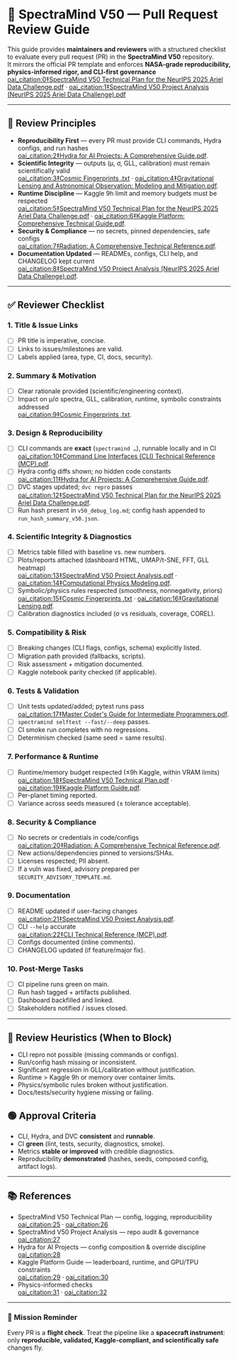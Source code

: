 # 🔎 SpectraMind V50 — Pull Request Review Guide

This guide provides **maintainers and reviewers** with a structured checklist to evaluate every pull request (PR) in the **SpectraMind V50** repository.  
It mirrors the official PR template and enforces **NASA-grade reproducibility, physics-informed rigor, and CLI-first governance**  
[oai_citation:0‡SpectraMind V50 Technical Plan for the NeurIPS 2025 Ariel Data Challenge.pdf](file-service://file-6PdU5f5knreHjmSdSauj3w) · [oai_citation:1‡SpectraMind V50 Project Analysis (NeurIPS 2025 Ariel Data Challenge).pdf](file-service://file-QRDy8Xn69XgxEjZgtZZ8FK)

---

## 🎯 Review Principles

- **Reproducibility First** — every PR must provide CLI commands, Hydra configs, and run hashes  
  [oai_citation:2‡Hydra for AI Projects: A Comprehensive Guide.pdf](file-service://file-MpHwv9Z1E3qqzGXaQ3agpL).
- **Scientific Integrity** — outputs (μ, σ, GLL, calibration) must remain scientifically valid  
  [oai_citation:3‡Cosmic Fingerprints .txt](file-service://file-HNCWW2WZZ9FkKvKZAfqMdw) · [oai_citation:4‡Gravitational Lensing and Astronomical Observation: Modeling and Mitigation.pdf](file-service://file-HA6qQbdteZZaeRSStyD1Ha).
- **Runtime Discipline** — Kaggle 9h limit and memory budgets must be respected  
  [oai_citation:5‡SpectraMind V50 Technical Plan for the NeurIPS 2025 Ariel Data Challenge.pdf](file-service://file-6PdU5f5knreHjmSdSauj3w) · [oai_citation:6‡Kaggle Platform: Comprehensive Technical Guide.pdf](file-service://file-CrgG895i84phyLsyW9FQgf).
- **Security & Compliance** — no secrets, pinned dependencies, safe configs  
  [oai_citation:7‡Radiation: A Comprehensive Technical Reference.pdf](file-service://file-Ta3DQ7U5AXfZBw4jAecJfL).
- **Documentation Updated** — READMEs, configs, CLI help, and CHANGELOG kept current  
  [oai_citation:8‡SpectraMind V50 Project Analysis (NeurIPS 2025 Ariel Data Challenge).pdf](file-service://file-QRDy8Xn69XgxEjZgtZZ8FK).

---

## ✅ Reviewer Checklist

### 1. Title & Issue Links
- [ ] PR title is imperative, concise.  
- [ ] Links to issues/milestones are valid.  
- [ ] Labels applied (area, type, CI, docs, security).

### 2. Summary & Motivation
- [ ] Clear rationale provided (scientific/engineering context).  
- [ ] Impact on μ/σ spectra, GLL, calibration, runtime, symbolic constraints addressed  
  [oai_citation:9‡Cosmic Fingerprints .txt](file-service://file-HNCWW2WZZ9FkKvKZAfqMdw).

### 3. Design & Reproducibility
- [ ] CLI commands are **exact** (`spectramind …`), runnable locally and in CI  
  [oai_citation:10‡Command Line Interfaces (CLI) Technical Reference (MCP).pdf](file-service://file-HzYPacwmdGzogMDYWAL7cp).
- [ ] Hydra config diffs shown; no hidden code constants  
  [oai_citation:11‡Hydra for AI Projects: A Comprehensive Guide.pdf](file-service://file-MpHwv9Z1E3qqzGXaQ3agpL).
- [ ] DVC stages updated; `dvc repro` passes  
  [oai_citation:12‡SpectraMind V50 Technical Plan for the NeurIPS 2025 Ariel Data Challenge.pdf](file-service://file-6PdU5f5knreHjmSdSauj3w).
- [ ] Run hash present in `v50_debug_log.md`; config hash appended to `run_hash_summary_v50.json`.

### 4. Scientific Integrity & Diagnostics
- [ ] Metrics table filled with baseline vs. new numbers.  
- [ ] Plots/reports attached (dashboard HTML, UMAP/t-SNE, FFT, GLL heatmap)  
  [oai_citation:13‡SpectraMind V50 Project Analysis.pdf](file-service://file-QRDy8Xn69XgxEjZgtZZ8FK) ·  
  [oai_citation:14‡Computational Physics Modeling.pdf](file-service://file-7kBHKQhMuzqB16Z34Pvmmz).
- [ ] Symbolic/physics rules respected (smoothness, nonnegativity, priors)  
  [oai_citation:15‡Cosmic Fingerprints .txt](file-service://file-HNCWW2WZZ9FkKvKZAfqMdw) · [oai_citation:16‡Gravitational Lensing.pdf](file-service://file-HA6qQbdteZZaeRSStyD1Ha).
- [ ] Calibration diagnostics included (σ vs residuals, coverage, COREL).

### 5. Compatibility & Risk
- [ ] Breaking changes (CLI flags, configs, schema) explicitly listed.  
- [ ] Migration path provided (fallbacks, scripts).  
- [ ] Risk assessment + mitigation documented.  
- [ ] Kaggle notebook parity checked (if applicable).

### 6. Tests & Validation
- [ ] Unit tests updated/added; pytest runs pass  
  [oai_citation:17‡Master Coder's Guide for Intermediate Programmers.pdf](file-service://file-GEcjUjB2vinWs8nyS7zAH6).
- [ ] `spectramind selftest --fast/--deep` passes.  
- [ ] CI smoke run completes with no regressions.  
- [ ] Determinism checked (same seed = same results).  

### 7. Performance & Runtime
- [ ] Runtime/memory budget respected (≤9h Kaggle, within VRAM limits)  
  [oai_citation:18‡SpectraMind V50 Technical Plan.pdf](file-service://file-6PdU5f5knreHjmSdSauj3w) · [oai_citation:19‡Kaggle Platform Guide.pdf](file-service://file-CrgG895i84phyLsyW9FQgf).
- [ ] Per-planet timing reported.  
- [ ] Variance across seeds measured (± tolerance acceptable).  

### 8. Security & Compliance
- [ ] No secrets or credentials in code/configs  
  [oai_citation:20‡Radiation: A Comprehensive Technical Reference.pdf](file-service://file-Ta3DQ7U5AXfZBw4jAecJfL).
- [ ] New actions/dependencies pinned to versions/SHAs.  
- [ ] Licenses respected; PII absent.  
- [ ] If a vuln was fixed, advisory prepared per `SECURITY_ADVISORY_TEMPLATE.md`.

### 9. Documentation
- [ ] README updated if user-facing changes  
  [oai_citation:21‡SpectraMind V50 Project Analysis.pdf](file-service://file-QRDy8Xn69XgxEjZgtZZ8FK).
- [ ] CLI `--help` accurate  
  [oai_citation:22‡CLI Technical Reference (MCP).pdf](file-service://file-HzYPacwmdGzogMDYWAL7cp).
- [ ] Configs documented (inline comments).  
- [ ] CHANGELOG updated (if feature/major fix).  

### 10. Post-Merge Tasks
- [ ] CI pipeline runs green on main.  
- [ ] Run hash tagged + artifacts published.  
- [ ] Dashboard backfilled and linked.  
- [ ] Stakeholders notified / issues closed.  

---

## 🧠 Review Heuristics (When to Block)

- CLI repro not possible (missing commands or configs).  
- Run/config hash missing or inconsistent.  
- Significant regression in GLL/calibration without justification.  
- Runtime > Kaggle 9h or memory over container limits.  
- Physics/symbolic rules broken without justification.  
- Docs/tests/security hygiene missing or failing.

## 🟢 Approval Criteria

- CLI, Hydra, and DVC **consistent** and **runnable**.  
- CI **green** (lint, tests, security, diagnostics, smoke).  
- Metrics **stable or improved** with credible diagnostics.  
- Reproducibility **demonstrated** (hashes, seeds, composed config, artifact logs).

---

## 📚 References

- SpectraMind V50 Technical Plan — config, logging, reproducibility  
  [oai_citation:25](file-service://file-6PdU5f5knreHjmSdSauj3w) · [oai_citation:26](file-service://file-QRDy8Xn69XgxEjZgtZZ8FK)  
- SpectraMind V50 Project Analysis — repo audit & governance  
  [oai_citation:27](file-service://file-QRDy8Xn69XgxEjZgtZZ8FK)  
- Hydra for AI Projects — config composition & override discipline  
  [oai_citation:28](file-service://file-MpHwv9Z1E3qqzGXaQ3agpL)  
- Kaggle Platform Guide — leaderboard, runtime, and GPU/TPU constraints  
  [oai_citation:29](file-service://file-CrgG895i84phyLsyW9FQgf) · [oai_citation:30](file-service://file-CG661XRZ48CnBj69Lf5vTy)  
- Physics-informed checks  
  [oai_citation:31](file-service://file-HNCWW2WZZ9FkKvKZAfqMdw) · [oai_citation:32](file-service://file-HA6qQbdteZZaeRSStyD1Ha)

---

### 🔭 Mission Reminder
Every PR is a **flight check**. Treat the pipeline like a **spacecraft instrument**:  
only **reproducible, validated, Kaggle-compliant, and scientifically safe** changes fly.